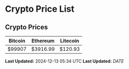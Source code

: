 # Crypto Price List

## Crypto Prices
| Bitcoin | Ethereum | Litecoin |
| ------- | -------- | -------- |
| $99907 | $3916.99 | $120.93 |
**Last Updated:** 2024-12-13 05:34 UTC
**Last Updated:** $DATE$
